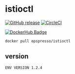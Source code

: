 # istioctl

[![GitHub release](https://img.shields.io/github/release/opspresso/istioctl.svg)](https://github.com/opspresso/istioctl/releases)
[![CircleCI](https://circleci.com/gh/opspresso/istioctl.svg?style=svg)](https://circleci.com/gh/opspresso/istioctl)

[![DockerHub Badge](http://dockeri.co/image/opspresso/istioctl)](https://hub.docker.com/r/opspresso/istioctl/)

```bash
docker pull opspresso/istioctl
```

## version

```
ENV VERSION 1.2.4
```
